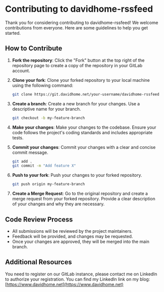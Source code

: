 # Contributing to davidhome-rssfeed

Thank you for considering contributing to davidhome-rssfeed! We welcome contributions from everyone. Here are some guidelines to help you get started.

## How to Contribute

1. **Fork the repository**: Click the "Fork" button at the top right of the repository page to create a copy of the repository in your GitLab account.

2. **Clone your fork**: Clone your forked repository to your local machine using the following command:
    ```sh
    git clone https://git.davidhome.net/your-username/davidhome-rssfeed.git
    ```

3. **Create a branch**: Create a new branch for your changes. Use a descriptive name for your branch.
    ```sh
    git checkout -b my-feature-branch
    ```

4. **Make your changes**: Make your changes to the codebase. Ensure your code follows the project's coding standards and includes appropriate tests.

5. **Commit your changes**: Commit your changes with a clear and concise commit message.
    ```sh
    git add .
    git commit -m "Add feature X"
    ```

6. **Push to your fork**: Push your changes to your forked repository.
    ```sh
    git push origin my-feature-branch
    ```

7. **Create a Merge Request**: Go to the original repository and create a merge request from your forked repository. Provide a clear description of your changes and why they are necessary.

## Code Review Process

- All submissions will be reviewed by the project maintainers.
- Feedback will be provided, and changes may be requested.
- Once your changes are approved, they will be merged into the main branch.

## Additional Resources

You need to register on our GitLab instance, please contact me on LinkedIn to authorize your registration. You can find my LinkedIn link on my blog: [https://www.davidhome.net](https://www.davidhome.net)
